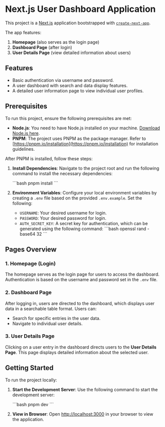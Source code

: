 # Next.js User Dashboard Application

This project is a [Next.js](https://nextjs.org) application bootstrapped with [`create-next-app`](https://nextjs.org/docs/app/api-reference/cli/create-next-app).

The app features:

1. **Homepage** (also serves as the login page)
2. **Dashboard Page** (after login)
3. **User Details Page** (view detailed information about users)

## Features

- Basic authentication via username and password.
- A user dashboard with search and data display features.
- A detailed user information page to view individual user profiles.

## Prerequisites

To run this project, ensure the following prerequisites are met:

- **Node.js**: You need to have Node.js installed on your machine. [Download Node.js here](https://nodejs.org/).
- **PNPM**: The project uses PNPM as the package manager. Refer to [https://pnpm.io/installation](https://pnpm.io/installation) for installation guidelines.

After PNPM is installed, follow these steps:

1. **Install Dependencies**:
   Navigate to the project root and run the following command to install the necessary dependencies:

   \`\`\`bash
   pnpm install
   \`\`\`

2. **Environment Variables**:
   Configure your local environment variables by creating a `.env` file based on the provided `.env.example`. Set the following:
   - `USERNAME`: Your desired username for login.
   - `PASSWORD`: Your desired password for login.
   - `AUTH_SECRET_KEY`: A secret key for authentication, which can be generated using the following command:
     \`\`\`bash
     openssl rand -base64 32
     \`\`\`

## Pages Overview

### 1. Homepage (Login)

The homepage serves as the login page for users to access the dashboard. Authentication is based on the username and password set in the `.env` file.

### 2. Dashboard Page

After logging in, users are directed to the dashboard, which displays user data in a searchable table format. Users can:

- Search for specific entries in the user data.
- Navigate to individual user details.

### 3. User Details Page

Clicking on a user entry in the dashboard directs users to the **User Details Page**. This page displays detailed information about the selected user.

## Getting Started

To run the project locally:

1. **Start the Development Server**:
   Use the following command to start the development server:

   \`\`\`bash
   pnpm dev
   \`\`\`

2. **View in Browser**:
   Open [http://localhost:3000](http://localhost:3000) in your browser to view the application.
